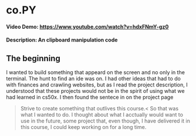 # co.PY
#### Video Demo:  <https://www.youtube.com/watch?v=hdxFNmY-gz0>
#### Description: An clipboard manipulation code

## The beginning ##

I wanted to build something that appeard on the screen and no only in the terminal. The hunt to find an ide was on. 
I had other ideas that had to do with finances and crawling websites, but as I read the project description, I understood that these projects would not be in the spirit of using what we had learned in cs50x.
I then found the sentece in on the project page 
>Strive to create something that outlives this course.<
So that was what I wanted to do. I thought about what I acctually would want to use in the future, some project that, even though, I have delivered it in this course, I could keep working on for a long time.


